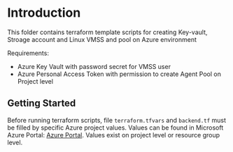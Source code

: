 # Introduction

This folder contains terraform template scripts for creating Key-vault, Stroage account and Linux VMSS and pool on Azure environment


Requirements:

- Azure Key Vault with password secret for VMSS user
- Azure Personal Access Token with permission to create Agent Pool on Project level

## Getting Started

Before running terraform scripts, file `terraform.tfvars` and `backend.tf` must be filled by specific Azure project values.
Values can be found in Microsoft Azure Portal: [Azure Portal](https://portal.azure.com/#home).
Values exist on project level or resource group level.


